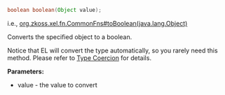 ```java
boolean boolean(Object value);
```

  
i.e.,
[org.zkoss.xel.fn.CommonFns#toBoolean(java.lang.Object)](https://www.zkoss.org/javadoc/latest/zk/org/zkoss/xel/fn/CommonFns.html#toBoolean(java.lang.Object))

Converts the specified object to a boolean.

Notice that EL will convert the type automatically, so you rarely need
this method. Please refer to [Type Coercion](zuml_ref/el_expressions/type_coercion) for
details.

**Parameters:**

- value - the value to convert


